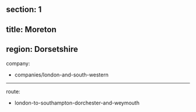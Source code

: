 ﻿section: 1
----
title: Moreton
----
region: Dorsetshire
----
company:
- companies/london-and-south-western
----
route:
- london-to-southampton-dorchester-and-weymouth
